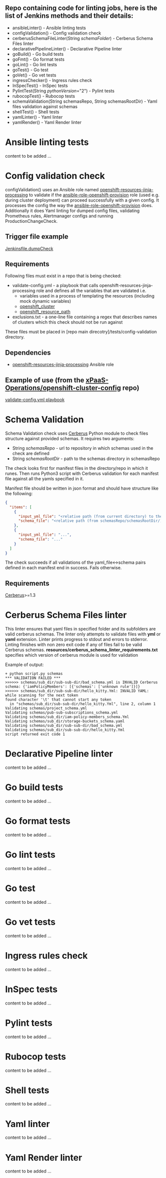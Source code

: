 Repo containing code for linting jobs, here is the list of Jenkins methods and their details:
------------

- ansibleLinter()             - Ansible linting tests
- configValidation()          - Config validation check
- cerberusSchemaFileLinter(String _schemaFolder_) - Cerberus Schema Files linter
- declarativePipelineLinter() - Declarative Pipeline linter
- goBuild()                   - Go build tests
- goFmt()                     - Go format tests
- goLint()                    - Go lint tests
- goTest()                    - Go test
- goVet()                     - Go vet tests
- ingressChecker()            - Ingress rules check
- InSpecTest()                - InSpec tests
- PylintTest(String _pythonVersion_="2") - Pylint tests
- rubocopTest()               - Rubocop tests
- schemaValidation(String schemasRepo, String schemasRootDir) - Yaml files validation against schemas
- shellTest()                 - Shell tests
- yamlLinter()                - Yaml linter
- yamlRender()                - Yaml Render linter

Ansible linting tests
=========
content to be added ...

Config validation check
=========


configValidation() uses an Ansible role named [openshift-resources-jinja-processing](https://github.kohls.com/Ansible/openshift-resources-jinja-processing) to validate if the [ansible-role-openshift-provision](https://github.com/KohlsTechnology/ansible-role-openshift-provision) role (used e.g. during cluster deployment) can proceed successfully with a given config. It processes the config the way the [ansible-role-openshift-provision](https://github.com/KohlsTechnology/ansible-role-openshift-provision) does. Additionally it does Yaml linting for dumped config files, validating Prometheus rules, Alertmanager configs and running ProductionChangeCheck.

Trigger file example
------------
[Jenkinsfile.dumpCheck](https://github.kohls.com/xPaaS-Operations/openshift-cluster-config/blob/master/Jenkinsfile.dumpCheck)

Requirements
------------

Following files must exist in a repo that is being checked:
- validate-config.yml - a playbook that calls openshift-resources-jinja-processing role and defines all the variables that are validated i.e.
    - variables used in a process of templating the resources (including mock dynamic variables)
    - [openshift_cluster](https://github.com/KohlsTechnology/ansible-role-openshift-provision/#openshift_clusters)
    - [openshift_resource_path](https://github.com/KohlsTechnology/ansible-role-openshift-provision/#role-variables)
- exclusions.txt - a one-line file containing a regex that describes names of clusters which this check should not be run against

These files must be placed in [repo main direcotry]/tests/config-validation directory.

Dependencies
------------

- [openshift-resources-jinja-processing](https://github.kohls.com/Ansible/openshift-resources-jinja-processing) Ansible role

Example of use (from the [xPaaS-Operations/openshift-cluster-config](https://github.kohls.com/xPaaS-Operations/openshift-cluster-config) repo)
------------

[validate-config.yml playbook](https://github.kohls.com/xPaaS-Operations/openshift-cluster-config/blob/master/tests/config-validation/validate-config.yml)

Schema Validation
=========
Schema Validation check uses [Cerberus](https://pypi.org/project/Cerberus/) Python module to check files structure against provided schemas. It requires two arguments:
- String _schemasRepo_ - url to repository in which schemas used in the check are defined
- String _schemasRootDir_ - path to the schemas directory in schemasRepo

The check looks first for manifest files in the directory/repo in which it runes. Then runs Python3 script with Cerberus validation for each manifest file against all the yamls specified in it.

Manifest file should be written in json format and should have structure like the following:

```json
{
  "items": [
    {
      "input_yml_file": "<relative path (from current directory) to the yml file to check>",
      "schema_file": "<relative path (from schemasRepo/schemasRootDir/) to a corresponding schema file>"
    },
    {
      "input_yml_file": "...",
      "schema_file": "..."
    }
  ]
}
```

The check succeeds if all validations of the yaml_file<->schema pairs defined in each manifest end in success. Fails otherwise.

Requirements
------------
[Cerberus](https://pypi.org/project/Cerberus/)>=1.3


Cerberus Schema Files linter
=========
This linter ensures that yaml files in specified folder and its subfolders are valid cerberus schemas. The linter only attempts to validate files with **yml** or **yaml** extension. Linter prints progress to stdout and errors to stderror. Linting finishes with non zero exit code if any of files fail to be valid Cerberus schemas.
**resources/cerberus_schema_linter_requirements.txt** specifies which version of cerberus module is used for validation



Example of output:
```
+ python script.py schemas
*** VALIDATION FAILED ***
>>>>>> schemas/sub_dir/sub-sub-dir/bad_schema.yml is INVALID Cerberus schema: {'iamPolicyMembers': [{'schemas': ['unknown rule']}]}
>>>>>> schemas/sub_dir/sub-sub-dir/hello_kitty.Yml: INVALID YAML: while scanning for the next token
found character '\t' that cannot start any token
  in "schemas/sub_dir/sub-sub-dir/hello_kitty.Yml", line 2, column 1
Validating schemas/project_schema.yml
Validating schemas/pub-sub-subscriptions_schema.yml
Validating schemas/sub_dir/iam-policy-members_schema.Yml
Validating schemas/sub_dir/storage-buckets_schema.yaml
Validating schemas/sub_dir/sub-sub-dir/bad_schema.yml
Validating schemas/sub_dir/sub-sub-dir/hello_kitty.Yml
script returned exit code 1
```

Declarative Pipeline linter
=========
content to be added ...

Go build tests
=========
content to be added ...

Go format tests
=========
content to be added ...

Go lint tests
=========
content to be added ...

Go test
=========
content to be added ...

Go vet tests
=========
content to be added ...

Ingress rules check
=========
content to be added ...

InSpec tests
=========
content to be added ...

Pylint tests
=========
content to be added ...

Rubocop tests
=========
content to be added ...

Shell tests
=========
content to be added ...

Yaml linter
=========
content to be added ...

Yaml Render linter
=========
content to be added ...
